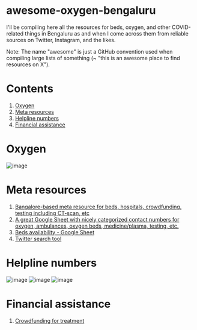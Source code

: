 # awesome-oxygen-bengaluru
I'll be compiling here all the resources for beds, oxygen, and other COVID-related things in Bengaluru as and when I come across them from reliable sources on Twitter, Instagram, and the likes.

Note: The name "awesome" is just a GitHub convention used when compiling large lists of something (~ "this is an awesome place to find resources on X").

# Contents
1. [Oxygen](#oxygen)
2. [Meta resources](#meta-resources)
3. [Helpline numbers](#helpline-numbers)
4. [Financial assistance](#financial-assistance)

# Oxygen
![image](https://user-images.githubusercontent.com/1230386/116163393-ad3a9d80-a6c5-11eb-903b-b7941077870d.png)


# Meta resources
1. [Bangalore-based meta resource for beds, hospitals, crowdfunding, testing including CT-scan, etc](https://covidhelplinebangalore.com/)
2. [A great Google Sheet with nicely categorized contact numbers for oxygen, ambulances, oxygen beds, medicine/plasma, testing, etc.](https://docs.google.com/spreadsheets/d/1NzMAbnm1n25y9VoR_e-hEPN3g7fFLHuQXiLLDRuEHYk/edit#gid=234716393)
3. [Beds availability - Google Sheet](https://bbmpgov.com/chbms/)
4. [Twitter search tool](https://covid19-twitter.in/)
 
# Helpline numbers
![image](https://user-images.githubusercontent.com/1230386/116162466-d8bc8880-a6c3-11eb-9a30-7bb84b69146a.png)
![image](https://user-images.githubusercontent.com/1230386/116162688-52547680-a6c4-11eb-966c-109e3614d6aa.png)
![image](https://user-images.githubusercontent.com/1230386/116163613-16221580-a6c6-11eb-84b3-e8b24c54dd55.png)


# Financial assistance
1. [Crowdfunding for treatment](https://twitter.com/bhumipednekar/status/1386654594978041859)
